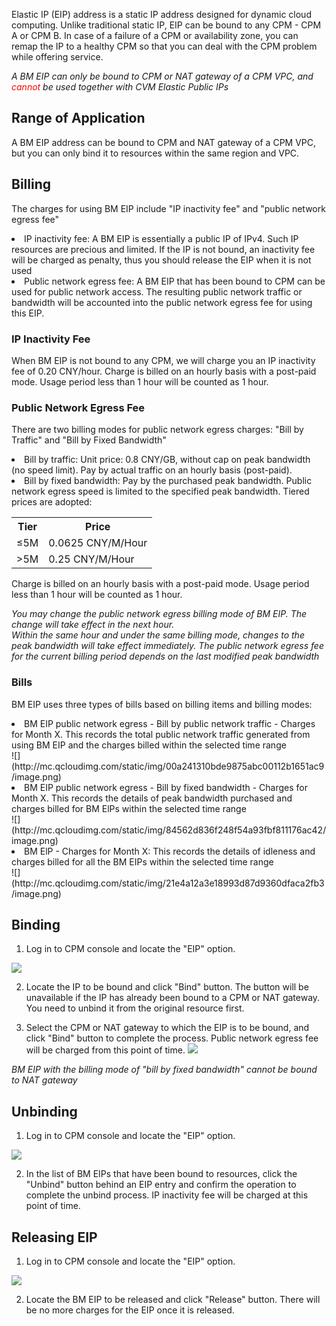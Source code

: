 
Elastic IP (EIP) address is a static IP address designed for dynamic cloud computing. Unlike traditional static IP, EIP can be bound to any CPM - CPM A or CPM B. In case of a failure of a CPM or availability zone, you can remap the IP to a healthy CPM so that you can deal with the CPM problem while offering service.

*A BM EIP can only be bound to CPM or NAT gateway of a CPM VPC, and <font color='red'>cannot</font> be used together with CVM Elastic Public IPs*

## Range of Application

A BM EIP address can be bound to CPM and NAT gateway of a CPM VPC, but you can only bind it to resources within the same region and VPC.


## Billing
The charges for using BM EIP include "IP inactivity fee" and "public network egress fee"
<li>IP inactivity fee: A BM EIP is essentially a public IP of IPv4. Such IP resources are precious and limited. If the IP is not bound, an inactivity fee will be charged as penalty, thus you should release the EIP when it is not used</li>
<li>Public network egress fee: A BM EIP that has been bound to CPM can be used for public network access. The resulting public network traffic or bandwidth will be accounted into the public network egress fee for using this EIP.

### IP Inactivity Fee
When BM EIP is not bound to any CPM, we will charge you an IP inactivity fee of 0.20 CNY/hour. Charge is billed on an hourly basis with a post-paid mode. Usage period less than 1 hour will be counted as 1 hour.

### Public Network Egress Fee
There are two billing modes for public network egress charges: "Bill by Traffic" and "Bill by Fixed Bandwidth"
<li>Bill by traffic: Unit price: 0.8 CNY/GB, without cap on peak bandwidth (no speed limit). Pay by actual traffic on an hourly basis (post-paid).</li>
<li>Bill by fixed bandwidth: Pay by the purchased peak bandwidth. Public network egress speed is limited to the specified peak bandwidth. Tiered prices are adopted:</li>
<table>
<tr>
<th>Tier</th>
<th>Price</th>
</tr>
<tr>
<td>≤5M</td>
<td>0.0625 CNY/M/Hour</td>
</tr>
<tr>
<td>>5M</td>
<td>0.25 CNY/M/Hour</td>
</tr>
</table>
Charge is billed on an hourly basis with a post-paid mode. Usage period less than 1 hour will be counted as 1 hour.</br>

*You may change the public network egress billing mode of BM EIP. The change will take effect in the next hour.</br>*
*Within the same hour and under the same billing mode, changes to the peak bandwidth will take effect immediately. The public network egress fee for the current billing period depends on the last modified peak bandwidth*

### Bills
BM EIP uses three types of bills based on billing items and billing modes:
<li>BM EIP public network egress - Bill by public network traffic - Charges for Month X. This records the total public network traffic generated from using BM EIP and the charges billed within the selected time range</li>
![](http://mc.qcloudimg.com/static/img/00a241310bde9875abc00112b1651ac9/image.png)
<li>BM EIP public network egress - Bill by fixed bandwidth - Charges for Month X. This records the details of peak bandwidth purchased and charges billed for BM ElPs within the selected time range</li>
![](http://mc.qcloudimg.com/static/img/84562d836f248f54a93fbf811176ac42/image.png)
<li>BM ElP - Charges for Month X: This records the details of idleness and charges billed for all the BM EIPs within the selected time range</li>
![](http://mc.qcloudimg.com/static/img/21e4a12a3e18993d87d9360dfaca2fb3/image.png)

## Binding

1) Log in to CPM console and locate the "EIP" option.

![](http://mc.qcloudimg.com/static/img/9123cee39932385deb3ea5beef3416cf/image.png)

2) Locate the IP to be bound and click "Bind" button. The button will be unavailable if the IP has already been bound to a CPM or NAT gateway. You need to unbind it from the original resource first.


3) Select the CPM or NAT gateway to which the EIP is to be bound, and click "Bind" button to complete the process. Public network egress fee will be charged from this point of time.
![](http://mc.qcloudimg.com/static/img/b2658106b9895bd396a7d813a2c9f8d9/image.png)

*BM EIP with the billing mode of "bill by fixed bandwidth" cannot be bound to NAT gateway*</br>

## Unbinding

1) Log in to CPM console and locate the "EIP" option.

![](http://mc.qcloudimg.com/static/img/9123cee39932385deb3ea5beef3416cf/image.png)

2) In the list of BM EIPs that have been bound to resources, click the "Unbind" button behind an EIP entry and confirm the operation to complete the unbind process. IP inactivity fee will be charged at this point of time.


## Releasing EIP


1) Log in to CPM console and locate the "EIP" option.

![](http://mc.qcloudimg.com/static/img/9123cee39932385deb3ea5beef3416cf/image.png)

2) Locate the BM EIP to be released and click "Release" button. There will be no more charges for the EIP once it is released.
